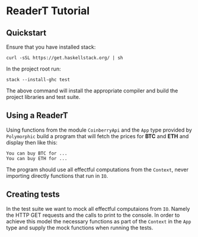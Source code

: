 # ReaderT Tutorial

## Quickstart

Ensure that you have installed stack:
```
curl -sSL https://get.haskellstack.org/ | sh
```

In the project root run:
```
stack --install-ghc test
```

The above command will install the appropriate compiler and build the project libraries and test suite.

## Using a ReaderT

Using functions from the module `CoinberryApi` and the `App` type provided by `Polymorphic` build a program that will fetch the prices for **BTC** and **ETH** and display then like this:

``` 
You can buy BTC for ...
You can buy ETH for ... 
```

The program should use all effectful computations from the `Context`, never importing directly functions that run in `IO`.

## Creating tests

In the test suite we want to mock all effectful computaions from `IO`.
Namely the HTTP GET requests and the calls to print to the console.
In order to achieve this model the necessary functions as part of the `Context` in the `App` type and supply the mock functions when running the tests.